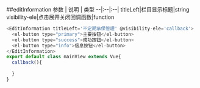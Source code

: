 ##editInformation
参数 | 说明 | 类型
--|:--|:--|
titleLeft|栏目显示标题|string
visibility-ele|点击展开关闭回调函数|function
```javascript
<EditInformation titleLeft='不定期承保管理' @visibility-ele='callback'>
  <el-button type="primary">主要按钮</el-button>
  <el-button type="success">成功按钮</el-button>
  <el-button type="info">信息按钮</el-button>
</EditInformation>
export default class mainView extends Vue{
  callback(){
    
  }
}
```


